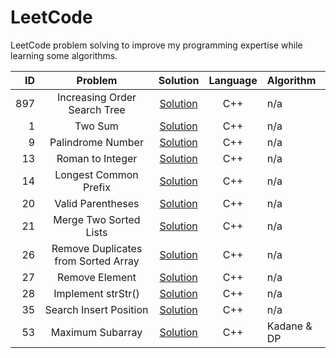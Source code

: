 # LeetCode
LeetCode problem solving to improve my programming expertise while learning some algorithms.

ID|Problem|Solution|Language|Algorithm
-:|:-:|:-:|:-:|:-
897|Increasing Order Search Tree|[Solution](https://github.com/mezdelex/LeetCode/blob/main/C%2B%2B/897.%20Increasing%20Order%20Search%20Tree/solution.cpp)|C++|n/a
1|Two Sum|[Solution](https://github.com/mezdelex/LeetCode/blob/main/C%2B%2B/1.%20Two%20Sum/solution.cpp)|C++|n/a
9|Palindrome Number|[Solution](https://github.com/mezdelex/LeetCode/blob/main/C%2B%2B/9.%20Palindrome%20Number/solution.cpp)|C++|n/a
13|Roman to Integer|[Solution](https://github.com/mezdelex/LeetCode/blob/main/C%2B%2B/13.%20Roman%20to%20Integer/solution.cpp)|C++|n/a
14|Longest Common Prefix|[Solution](https://github.com/mezdelex/LeetCode/blob/main/C%2B%2B/14.%20Longest%20Common%20Prefix/solution.cpp)|C++|n/a
20|Valid Parentheses|[Solution](https://github.com/mezdelex/LeetCode/blob/main/C%2B%2B/20.%20Valid%20Parentheses/solution.cpp)|C++|n/a
21|Merge Two Sorted Lists|[Solution](https://github.com/mezdelex/LeetCode/blob/main/C%2B%2B/21.%20Merge%20Two%20Sorted%20Lists/solution.cpp)|C++|n/a
26|Remove Duplicates from Sorted Array|[Solution](https://github.com/mezdelex/LeetCode/blob/main/C%2B%2B/26.%20Remove%20Duplicates%20from%20Sorted%20Array/solution.cpp)|C++|n/a
27|Remove Element|[Solution](https://github.com/mezdelex/LeetCode/blob/main/C%2B%2B/27.%20Remove%20Element/solution.cpp)|C++|n/a
28|Implement strStr()|[Solution](https://github.com/mezdelex/LeetCode/blob/main/C%2B%2B/28.%20Implement%20strStr()/solution.cpp)|C++|n/a
35|Search Insert Position|[Solution](https://github.com/mezdelex/LeetCode/blob/main/C%2B%2B/35.%20Search%20Insert%20Position/solution.cpp)|C++|n/a
53|Maximum Subarray|[Solution](https://github.com/mezdelex/LeetCode/blob/main/C%2B%2B/53.%20Maximum%20Subaray/solution.cpp)|C++|Kadane & DP



